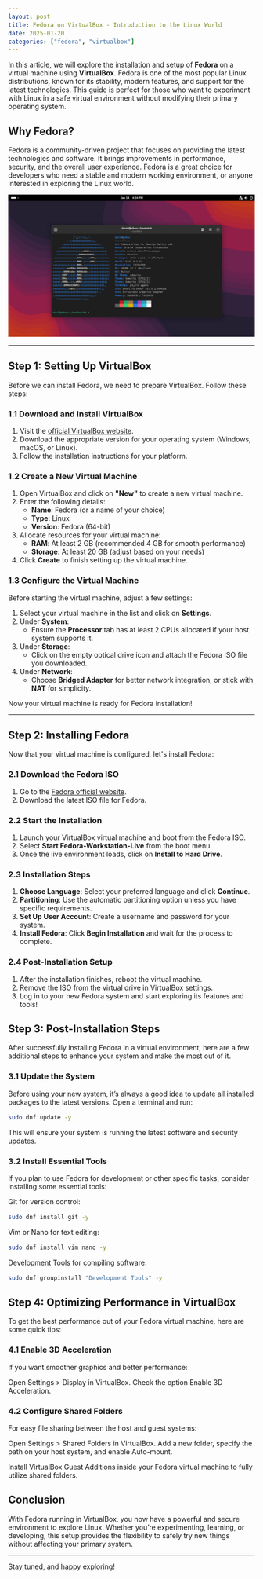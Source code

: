 ```yaml
---
layout: post
title: Fedora on VirtualBox - Introduction to the Linux World
date: 2025-01-20
categories: ["fedora", "virtualbox"]
---
```


In this article, we will explore the installation and setup of **Fedora** on a virtual machine using **VirtualBox**. Fedora is one of the most popular Linux distributions, known for its stability, modern features, and support for the latest technologies. This guide is perfect for those who want to experiment with Linux in a safe virtual environment without modifying their primary operating system.

## Why Fedora?

Fedora is a community-driven project that focuses on providing the latest technologies and software. It brings improvements in performance, security, and the overall user experience. Fedora is a great choice for developers who need a stable and modern working environment, or anyone interested in exploring the Linux world.

![Fedora](/screenshots/fedora-41.png)

---

## Step 1: Setting Up VirtualBox

Before we can install Fedora, we need to prepare VirtualBox. Follow these steps:

### 1.1 Download and Install VirtualBox
1. Visit the [official VirtualBox website](https://www.virtualbox.org/).
2. Download the appropriate version for your operating system (Windows, macOS, or Linux).
3. Follow the installation instructions for your platform.

### 1.2 Create a New Virtual Machine
1. Open VirtualBox and click on **"New"** to create a new virtual machine.
2. Enter the following details:
   - **Name**: Fedora (or a name of your choice)
   - **Type**: Linux
   - **Version**: Fedora (64-bit)
3. Allocate resources for your virtual machine:
   - **RAM**: At least 2 GB (recommended 4 GB for smooth performance)
   - **Storage**: At least 20 GB (adjust based on your needs)
4. Click **Create** to finish setting up the virtual machine.

### 1.3 Configure the Virtual Machine
Before starting the virtual machine, adjust a few settings:
1. Select your virtual machine in the list and click on **Settings**.
2. Under **System**:
   - Ensure the **Processor** tab has at least 2 CPUs allocated if your host system supports it.
3. Under **Storage**:
   - Click on the empty optical drive icon and attach the Fedora ISO file you downloaded.
4. Under **Network**:
   - Choose **Bridged Adapter** for better network integration, or stick with **NAT** for simplicity.

Now your virtual machine is ready for Fedora installation!

---

## Step 2: Installing Fedora

Now that your virtual machine is configured, let's install Fedora:

### 2.1 Download the Fedora ISO
1. Go to the [Fedora official website](https://getfedora.org/).
2. Download the latest ISO file for Fedora.

### 2.2 Start the Installation
1. Launch your VirtualBox virtual machine and boot from the Fedora ISO.
2. Select **Start Fedora-Workstation-Live** from the boot menu.
3. Once the live environment loads, click on **Install to Hard Drive**.

### 2.3 Installation Steps
1. **Choose Language**: Select your preferred language and click **Continue**.
2. **Partitioning**: Use the automatic partitioning option unless you have specific requirements.
3. **Set Up User Account**: Create a username and password for your system.
4. **Install Fedora**: Click **Begin Installation** and wait for the process to complete.

### 2.4 Post-Installation Setup
1. After the installation finishes, reboot the virtual machine.
2. Remove the ISO from the virtual drive in VirtualBox settings.
3. Log in to your new Fedora system and start exploring its features and tools!

## Step 3: Post-Installation Steps

After successfully installing Fedora in a virtual environment, here are a few additional steps to enhance your system and make the most out of it.

### 3.1 Update the System
Before using your new system, it’s always a good idea to update all installed packages to the latest versions. Open a terminal and run:

```bash
sudo dnf update -y
```

This will ensure your system is running the latest software and security updates.

### 3.2 Install Essential Tools
If you plan to use Fedora for development or other specific tasks, consider installing some essential tools:

Git for version control:

```bash
sudo dnf install git -y
```

Vim or Nano for text editing:

```bash
sudo dnf install vim nano -y
```

Development Tools for compiling software:

```bash
sudo dnf groupinstall "Development Tools" -y
```

## Step 4: Optimizing Performance in VirtualBox
To get the best performance out of your Fedora virtual machine, here are some quick tips:

### 4.1 Enable 3D Acceleration
If you want smoother graphics and better performance:

Open Settings > Display in VirtualBox.
Check the option Enable 3D Acceleration.

### 4.2 Configure Shared Folders
For easy file sharing between the host and guest systems:

Open Settings > Shared Folders in VirtualBox.
Add a new folder, specify the path on your host system, and enable Auto-mount.

Install VirtualBox Guest Additions inside your Fedora virtual machine to fully utilize shared folders.

## Conclusion
With Fedora running in VirtualBox, you now have a powerful and secure environment to explore Linux. Whether you’re experimenting, learning, or developing, this setup provides the flexibility to safely try new things without affecting your primary system.

---

Stay tuned, and happy exploring!
